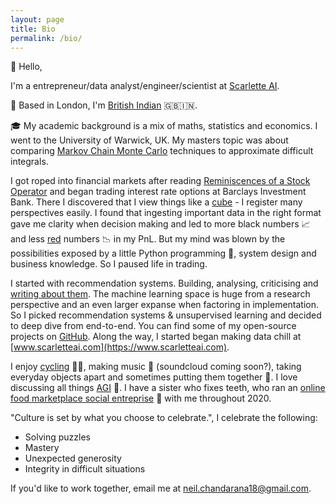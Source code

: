 ```yaml
---
layout: page
title: Bio
permalink: /bio/
---
```

:metal: Hello,

I'm a entrepreneur/data analyst/engineer/scientist at [Scarlette AI](https://www.scarletteai.com). 

:round_pushpin: Based in London, I'm [British Indian](https://en.wikipedia.org/wiki/British_Indians) :uk::india:. 
 
:mortar_board: My academic background is a mix of maths, statistics and economics. I went to the University of Warwick, UK. 
My masters topic was about comparing [Markov Chain Monte Carlo](https://www.youtube.com/watch?v=12eZWG0Z5gY) techniques to approximate difficult integrals.

I got roped into financial markets after reading [Reminiscences of a Stock Operator](https://www.trendfollowing.com/whitepaper/Edwin_LeFevre_Reminiscences_of_a_Stock_Operator.pdf)
 and began trading interest rate options at Barclays Investment Bank. 
 There I discovered that I view things like a [cube](https://en.wikipedia.org/wiki/Necker_cube) - I register many
perspectives easily. I found that ingesting important data in the right format gave me clarity when decision making
and led to more black numbers :chart_with_upwards_trend: and less [red](https://twitter.com/GSElevator/status/143459992618545152)
numbers :chart_with_downwards_trend: in my PnL.
But my mind was blown by the possibilities exposed by a little Python programming :snake:, system design and business knowledge. 
So I paused life in trading.

I started with recommendation systems. Building, analysing, criticising and [writing about them](https://towardsdatascience.com/4-ways-to-supercharge-your-recommendation-system-aeac34678ce9). 
The machine learning space is huge from a research perspective and an even larger expanse when factoring in implementation. 
So I picked recommendation systems & unsupervised learning and decided to deep dive from end-to-end. You
can find some of my open-source projects on [GitHub](https://github.com/93tilinfinity). Along the way, I started began
making data chill at [www.scarletteai.com](https://www.scarletteai.com).

I enjoy [cycling](https://www.zwift.com/news/5082-zwift-how-to-joining-a-zwifter-on-a-ride#:~:text=The%20easiest%20way%20to%20add,in%20the%20top%20right%20corner.) 
:bicyclist::dash:, making music :saxophone: (soundcloud coming soon?), taking everyday objects apart and 
sometimes putting them together :construction_worker:. I love discussing all things [AGI](https://en.wikipedia.org/wiki/Artificial_general_intelligence)
 :robot:. I have a sister who fixes teeth, who ran an [online food marketplace social
 entreprise](https://www.instagram.com/feed.bucks/) :pizza: with me throughout 2020. 

"Culture is set by what you choose to celebrate.", I celebrate the following:
* Solving puzzles
* Mastery
* Unexpected generosity
* Integrity in difficult situations

If you'd like to work together, email me at [neil.chandarana18@gmail.com](mailto:neil.chandarana18@gmail.com).


